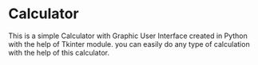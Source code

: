 # Calculator
This is a simple Calculator with Graphic User Interface created in Python with the help of Tkinter module. 
you can easily do any type of calculation with the help of this calculator.
